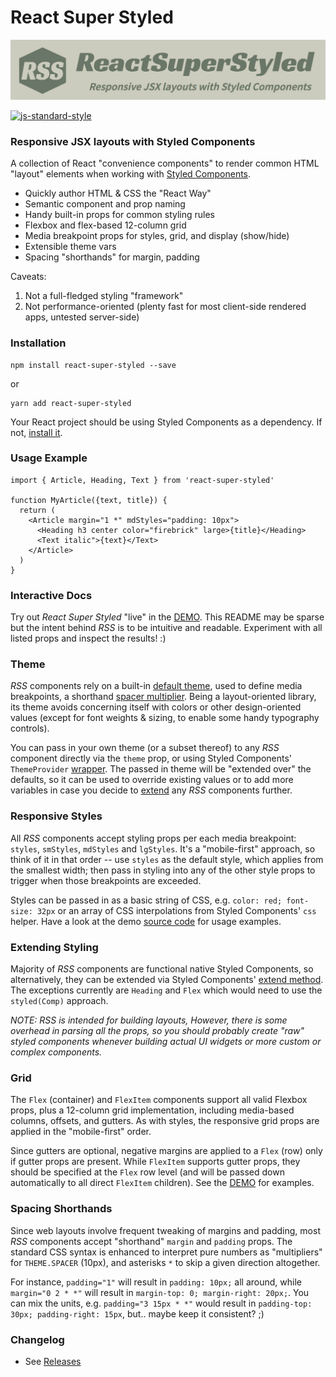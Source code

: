 
React Super Styled
==================

![RSS](banner.jpg)

[![js-standard-style](https://img.shields.io/badge/styled_with-prettier-ff69b4.svg)](http://https://prettier.io/)


### Responsive JSX layouts with Styled Components

A collection of React "convenience components" to render common HTML "layout" elements when working with [Styled Components](https://www.styled-components.com/).

* Quickly author HTML & CSS the "React Way"
* Semantic component and prop naming
* Handy built-in props for common styling rules
* Flexbox and flex-based 12-column grid
* Media breakpoint props for styles, grid, and display (show/hide)
* Extensible theme vars
* Spacing "shorthands" for margin, padding

Caveats:
1) Not a full-fledged styling "framework"
2) Not performance-oriented (plenty fast for most client-side rendered apps, untested server-side)


### Installation
```
npm install react-super-styled --save
```
or
```
yarn add react-super-styled
```

Your React project should be using Styled Components as a dependency. If not, [install it](https://www.styled-components.com/docs/basics#installation).


### Usage Example
```
import { Article, Heading, Text } from 'react-super-styled'

function MyArticle({text, title}) {
  return (
    <Article margin="1 *" mdStyles="padding: 10px">
      <Heading h3 center color="firebrick" large>{title}</Heading>
      <Text italic">{text}</Text>
    </Article>
  )
}
```

### Interactive Docs
Try out *React Super Styled* "live" in the [DEMO](https://moarwick.github.io/react-super-styled/). This README may be sparse but the intent behind *RSS* is to be intuitive and readable. Experiment with all listed props and inspect the results! :)


### Theme
*RSS* components rely on a built-in [default theme](https://github.com/moarwick/react-super-styled/blob/master/src/lib/THEME.js), used to define media breakpoints, a shorthand [spacer multiplier](#spacing-shorthands). Being a layout-oriented library, its theme avoids concerning itself with colors or other design-oriented values (except for font weights & sizing, to enable some handy typography controls).

You can pass in your own theme (or a subset thereof) to any *RSS* component directly via the `theme` prop, or using Styled Components' `ThemeProvider` [wrapper](https://www.styled-components.com/docs/advanced#theming). The passed in theme will be "extended over" the defaults, so it can be used to override existing values or to add more variables in case you decide to [extend](#extending-styling) any *RSS* components further.

### Responsive Styles
All *RSS* components accept styling props per each media breakpoint: `styles`, `smStyles`, `mdStyles` and `lgStyles`. It's a "mobile-first" approach, so think of it in that order -- use `styles` as the default style, which applies from the smallest width; then pass in styling into any of the other style props to trigger when those breakpoints are exceeded.

Styles can be passed in as a basic string of CSS, e.g. `color: red; font-size: 32px` or an array of CSS interpolations from Styled Components' `css` helper. Have a look at the demo [source code](https://github.com/moarwick/react-super-styled/blob/master/src/ComponentDemo.js) for usage examples.

### Extending Styling
Majority of *RSS* components are functional native Styled Components, so alternatively, they can be extended via Styled Components' [extend method](https://www.styled-components.com/docs/basics#extending-styles). The exceptions currently are `Heading` and `Flex` which would need to use the `styled(Comp)` approach.

*NOTE: RSS is intended for building layouts, However, there is some overhead in parsing all the props, so you should probably create "raw" styled components whenever building actual UI widgets or more custom or complex components.*

### Grid
The `Flex` (container) and `FlexItem` components support all valid Flexbox props, plus a 12-column grid implementation, including media-based columns, offsets, and gutters. As with styles, the responsive grid props are applied in the "mobile-first" order.

Since gutters are optional, negative margins are applied to a `Flex` (row) only if gutter props are present. While `FlexItem` supports gutter props, they should be specified at the `Flex` row level (and will be passed down automatically to all direct `FlexItem` children). See the [DEMO](https://moarwick.github.io/react-super-styled/) for examples.

### Spacing Shorthands
Since web layouts involve frequent tweaking of margins and padding, most *RSS* components accept "shorthand" `margin` and `padding` props. The standard CSS syntax is enhanced to interpret pure numbers as "multipliers" for `THEME.SPACER` (10px), and asterisks `*` to skip a given direction altogether.

For instance, `padding="1"` will result in `padding: 10px;` all around, while `margin="0 2 * *"` will result in `margin-top: 0; margin-right: 20px;`. You can mix the units, e.g. `padding="3 15px * *"` would result in `padding-top: 30px; padding-right: 15px`, but.. maybe keep it consistent? ;)

### Changelog
* See [Releases](https://github.com/moarwick/react-super-styled/releases)
